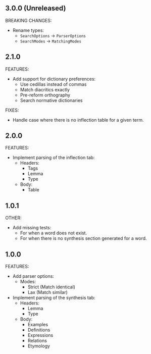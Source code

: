 ## 3.0.0 (Unreleased)

BREAKING CHANGES:

- Rename types:
  - `SearchOptions` -> `ParserOptions`
  - `SearchModes` -> `MatchingModes`

## 2.1.0

FEATURES:

- Add support for dictionary preferences:
  - Use cedillas instead of commas
  - Match diacritics exactly
  - Pre-reform orthography
  - Search normative dictionaries

FIXES:

- Handle case where there is no inflection table for a given term.

## 2.0.0

FEATURES:

- Implement parsing of the inflection tab:
  - Headers:
    - Tags
    - Lemma
    - Type
  - Body:
    - Table

## 1.0.1

OTHER:

- Add missing tests:
  - For when a word does not exist.
  - For when there is no synthesis section generated for a word.

## 1.0.0

FEATURES:

- Add parser options:
  - Modes:
    - Strict (Match identical)
    - Lax (Match similar)
- Implement parsing of the synthesis tab:
  - Headers:
    - Lemma
    - Type
  - Body:
    - Examples
    - Definitions
    - Expressions
    - Relations
    - Etymology
